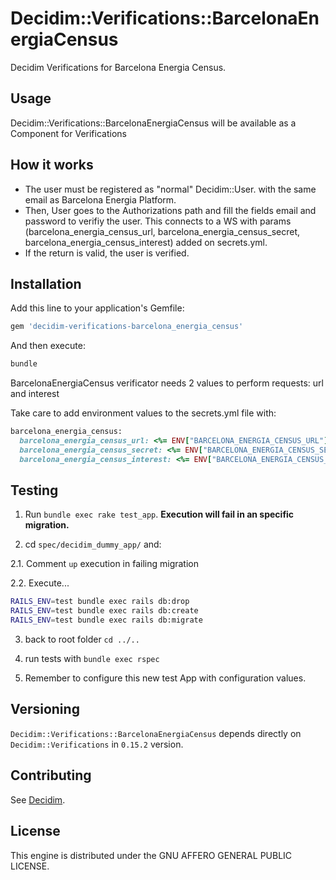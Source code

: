 # Decidim::Verifications::BarcelonaEnergiaCensus

Decidim Verifications for Barcelona Energia Census.

## Usage

Decidim::Verifications::BarcelonaEnergiaCensus will be available as a Component for Verifications

## How it works
- The user must be registered as "normal" Decidim::User. with the same email as Barcelona Energia Platform.
- Then, User goes to the Authorizations path and fill the fields email and password to verifiy the user. This connects to a WS with params (barcelona_energia_census_url, barcelona_energia_census_secret, barcelona_energia_census_interest) added on secrets.yml.
- If the return is valid, the user is verified.

## Installation

Add this line to your application's Gemfile:

```ruby
gem 'decidim-verifications-barcelona_energia_census'
```

And then execute:

```bash
bundle
```

BarcelonaEnergiaCensus verificator needs 2 values to perform requests: url and interest

Take care to add environment values to the secrets.yml file with:

```ruby
barcelona_energia_census:
  barcelona_energia_census_url: <%= ENV["BARCELONA_ENERGIA_CENSUS_URL"] %>
  barcelona_energia_census_secret: <%= ENV["BARCELONA_ENERGIA_CENSUS_SECRET"] %>
  barcelona_energia_census_interest: <%= ENV["BARCELONA_ENERGIA_CENSUS_INTEREST"] %>
```
## Testing

1. Run `bundle exec rake test_app`. **Execution will fail in an specific migration.**

2. cd `spec/decidim_dummy_app/` and:

  2.1. Comment `up` execution in failing migration

  2.2. Execute...
  ```bash
  RAILS_ENV=test bundle exec rails db:drop
  RAILS_ENV=test bundle exec rails db:create
  RAILS_ENV=test bundle exec rails db:migrate
  ```
3. back to root folder `cd ../..`

4. run tests with `bundle exec rspec`

5. Remember to configure this new test App with configuration values.

## Versioning

`Decidim::Verifications::BarcelonaEnergiaCensus` depends directly on `Decidim::Verifications` in `0.15.2` version.

## Contributing

See [Decidim](https://github.com/decidim/decidim).

## License

This engine is distributed under the GNU AFFERO GENERAL PUBLIC LICENSE.
